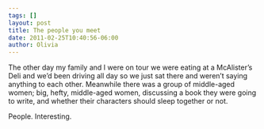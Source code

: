 ```yaml
---
tags: []
layout: post
title: The people you meet
date: 2011-02-25T10:40:56-06:00
author: Olivia
---
```


The other day my family and I were on tour we were eating at a McAlister’s Deli and we’d been driving all day so we just sat there and weren’t saying anything to each other. Meanwhile there was a group of middle-aged women; big, hefty, middle-aged women, discussing a book they were going to write, and whether their characters should sleep together or not.  

People. Interesting.
